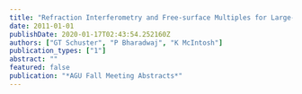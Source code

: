 ```yaml
---
title: "Refraction Interferometry and Free-surface Multiples for Large-offset OBS Data"
date: 2011-01-01
publishDate: 2020-01-17T02:43:54.252160Z
authors: ["GT Schuster", "P Bharadwaj", "K McIntosh"]
publication_types: ["1"]
abstract: ""
featured: false
publication: "*AGU Fall Meeting Abstracts*"
---
```


